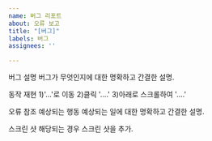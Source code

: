 ```yaml
---
name: 버그 리포트
about: 오류 보고
title: "[버그]"
labels: 버그
assignees: ''

---
```


버그
설명 버그가 무엇인지에 대한 명확하고 간결한 설명.

동작 재현
1)'...'로 이동
2)클릭 '....'
3)아래로 스크롤하여 '....'

오류 참조
예상되는 행동 예상되는 일에
대한 명확하고 간결한 설명.

스크린 샷
해당되는 경우 스크린 샷을 추가.
